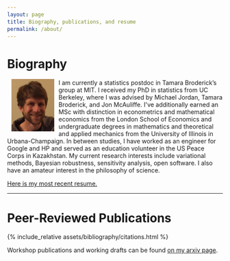 ```yaml
---
layout: page
title: Biography, publications, and resume
permalink: /about/
---
```


# Biography

<img src="/assets/images/ryan_portrait_2019.jpg" alt="drawing" width="100" align="left" hspace="10">

I am currently a statistics postdoc in Tamara Broderick’s group at MIT. I
received my PhD in statistics from UC Berkeley, where I was advised by Michael
Jordan, Tamara Broderick, and Jon McAuliffe. I've additionally earned an MSc
with distinction in econometrics and mathematical economics from the London
School of Economics and undergraduate degrees in mathematics and theoretical and
applied mechanics from the University of Illinois in Urbana-Champaign. In
between studies, I have worked as an engineer for Google and HP and served as an
education volunteer in the US Peace Corps in Kazakhstan. My current research
interests include variational methods, Bayesian robustness, sensitivity
analysis, open software.  I also have an amateur interest in the philosophy of
science.

[Here is my most recent resume.](/assets/giordano_resume_20201201.pdf)

---


# Peer-Reviewed Publications

{% include_relative assets/bibliography/citations.html %}

Workshop publications and working drafts can be found
[on my arxiv page](https://arxiv.org/find/stat/1/au:+Giordano_R/0/1/0/all/0/1).
